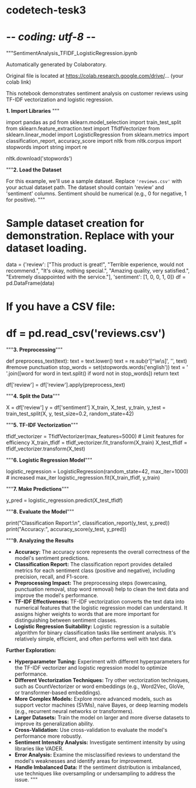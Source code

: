 # codetech-tesk3
# -*- coding: utf-8 -*-
"""SentimentAnalysis_TFIDF_LogisticRegression.ipynb

Automatically generated by Colaboratory.

Original file is located at
    https://colab.research.google.com/drive/... (your colab link)

This notebook demonstrates sentiment analysis on customer reviews using TF-IDF vectorization and logistic regression.

**1. Import Libraries**
"""

import pandas as pd
from sklearn.model_selection import train_test_split
from sklearn.feature_extraction.text import TfidfVectorizer
from sklearn.linear_model import LogisticRegression
from sklearn.metrics import classification_report, accuracy_score
import nltk
from nltk.corpus import stopwords
import string
import re

nltk.download('stopwords')

"""**2. Load the Dataset**

For this example, we'll use a sample dataset. Replace `'reviews.csv'` with your actual dataset path. The dataset should contain 'review' and 'sentiment' columns. Sentiment should be numerical (e.g., 0 for negative, 1 for positive).
"""

# Sample dataset creation for demonstration. Replace with your dataset loading.
data = {'review': ["This product is great!", "Terrible experience, would not recommend.", "It's okay, nothing special.", "Amazing quality, very satisfied.", "Extremely disappointed with the service."],
        'sentiment': [1, 0, 0, 1, 0]}
df = pd.DataFrame(data)

# If you have a CSV file:
# df = pd.read_csv('reviews.csv')

"""**3. Preprocessing**"""

def preprocess_text(text):
    text = text.lower()
    text = re.sub(r'[^\w\s]', '', text) #remove punctuation
    stop_words = set(stopwords.words('english'))
    text = ' '.join([word for word in text.split() if word not in stop_words])
    return text

df['review'] = df['review'].apply(preprocess_text)

"""**4. Split the Data**"""

X = df['review']
y = df['sentiment']
X_train, X_test, y_train, y_test = train_test_split(X, y, test_size=0.2, random_state=42)

"""**5. TF-IDF Vectorization**"""

tfidf_vectorizer = TfidfVectorizer(max_features=5000) # Limit features for efficiency
X_train_tfidf = tfidf_vectorizer.fit_transform(X_train)
X_test_tfidf = tfidf_vectorizer.transform(X_test)

"""**6. Logistic Regression Model**"""

logistic_regression = LogisticRegression(random_state=42, max_iter=1000) # increased max_iter
logistic_regression.fit(X_train_tfidf, y_train)

"""**7. Make Predictions**"""

y_pred = logistic_regression.predict(X_test_tfidf)

"""**8. Evaluate the Model**"""

print("Classification Report:\n", classification_report(y_test, y_pred))
print("Accuracy:", accuracy_score(y_test, y_pred))

"""**9. Analyzing the Results**

* **Accuracy:** The accuracy score represents the overall correctness of the model's sentiment predictions.
* **Classification Report:** The classification report provides detailed metrics for each sentiment class (positive and negative), including precision, recall, and F1-score.
* **Preprocessing Impact:** The preprocessing steps (lowercasing, punctuation removal, stop word removal) help to clean the text data and improve the model's performance.
* **TF-IDF Effectiveness:** TF-IDF vectorization converts the text data into numerical features that the logistic regression model can understand. It assigns higher weights to words that are more important for distinguishing between sentiment classes.
* **Logistic Regression Suitability:** Logistic regression is a suitable algorithm for binary classification tasks like sentiment analysis. It's relatively simple, efficient, and often performs well with text data.

**Further Exploration:**

* **Hyperparameter Tuning:** Experiment with different hyperparameters for the TF-IDF vectorizer and logistic regression model to optimize performance.
* **Different Vectorization Techniques:** Try other vectorization techniques, such as CountVectorizer or word embeddings (e.g., Word2Vec, GloVe, or transformer-based embeddings).
* **More Complex Models:** Explore more advanced models, such as support vector machines (SVMs), naive Bayes, or deep learning models (e.g., recurrent neural networks or transformers).
* **Larger Datasets:** Train the model on larger and more diverse datasets to improve its generalization ability.
* **Cross-Validation:** Use cross-validation to evaluate the model's performance more robustly.
* **Sentiment Intensity Analysis:** Investigate sentiment intensity by using libraries like VADER.
* **Error Analysis:** Examine the misclassified reviews to understand the model's weaknesses and identify areas for improvement.
* **Handle Imbalanced Data:** If the sentiment distribution is imbalanced, use techniques like oversampling or undersampling to address the issue.
"""
